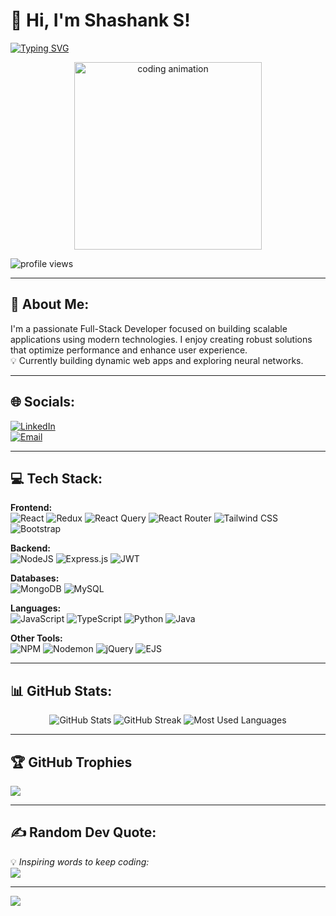 # 👋 Hi, I'm Shashank S!

[![Typing SVG](https://readme-typing-svg.demolab.com?font=Fira+Code&duration=3000&pause=1000&color=2C98F0&center=true&vCenter=true&random=false&width=500&lines=Hello%2C+I'm+Shashank+S!;Full-Stack+Developer;Tech+Enthusiast;Open-Source+Contributor;Lifelong+Learner)](https://git.io/typing-svg)

<p align="center">
  <img src="https://media3.giphy.com/media/v1.Y2lkPTc5MGI3NjExanh5YjhuMmJlMHBhaXVha3Q0bDBqc25hb2Jpd2tybzFnbnBhb3VpaiZlcD12MV9pbnRlcm5hbF9naWZfYnlfaWQmY3Q9Zw/78XCFBGOlS6keY1Bil/giphy.gif" width="300" alt="coding animation"/>
</p>

<p align="left">
  <img src="https://komarev.com/ghpvc/?username=shashank-profile&label=Profile%20views&color=0e75b6&style=flat" alt="profile views" />
</p>

---

## 💫 About Me:
I'm a passionate Full-Stack Developer focused on building scalable applications using modern technologies. I enjoy creating robust solutions that optimize performance and enhance user experience.  
💡 Currently building dynamic web apps and exploring neural networks.

---

## 🌐 Socials:
[![LinkedIn](https://img.shields.io/badge/LinkedIn-%230077B5.svg?logo=linkedin&logoColor=white)](https://www.linkedin.com/in/shashank518/)  
[![Email](https://img.shields.io/badge/Email-D14836?logo=gmail&logoColor=white)](mailto:shashank5418shashu@gmail.com)  

---

## 💻 Tech Stack:

**Frontend:**  
![React](https://img.shields.io/badge/react-%2320232a.svg?style=for-the-badge&logo=react&logoColor=%2361DAFB) ![Redux](https://img.shields.io/badge/redux-%23593d88.svg?style=for-the-badge&logo=redux&logoColor=white) ![React Query](https://img.shields.io/badge/-React%20Query-FF4154?style=for-the-badge&logo=react%20query&logoColor=white) ![React Router](https://img.shields.io/badge/React_Router-CA4245?style=for-the-badge&logo=react-router&logoColor=white) ![Tailwind CSS](https://img.shields.io/badge/tailwindcss-%2338B2AC.svg?style=for-the-badge&logo=tailwind-css&logoColor=white) ![Bootstrap](https://img.shields.io/badge/bootstrap-%238511FA.svg?style=for-the-badge&logo=bootstrap&logoColor=white)

**Backend:**  
![NodeJS](https://img.shields.io/badge/node.js-6DA55F?style=for-the-badge&logo=node.js&logoColor=white) ![Express.js](https://img.shields.io/badge/express.js-%23404d59.svg?style=for-the-badge&logo=express&logoColor=%2361DAFB) ![JWT](https://img.shields.io/badge/JWT-black?style=for-the-badge&logo=JSON%20web%20tokens)

**Databases:**  
![MongoDB](https://img.shields.io/badge/MongoDB-%234ea94b.svg?style=for-the-badge&logo=mongodb&logoColor=white) ![MySQL](https://img.shields.io/badge/mysql-4479A1.svg?style=for-the-badge&logo=mysql&logoColor=white)

**Languages:**  
![JavaScript](https://img.shields.io/badge/javascript-%23323330.svg?style=for-the-badge&logo=javascript&logoColor=%23F7DF1E) ![TypeScript](https://img.shields.io/badge/typescript-%23007ACC.svg?style=for-the-badge&logo=typescript&logoColor=white) ![Python](https://img.shields.io/badge/python-3670A0?style=for-the-badge&logo=python&logoColor=ffdd54) ![Java](https://img.shields.io/badge/java-%23ED8B00.svg?style=for-the-badge&logo=openjdk&logoColor=white)

**Other Tools:**  
![NPM](https://img.shields.io/badge/NPM-%23CB3837.svg?style=for-the-badge&logo=npm&logoColor=white) ![Nodemon](https://img.shields.io/badge/NODEMON-%23323330.svg?style=for-the-badge&logo=nodemon&logoColor=%BBDEAD) ![jQuery](https://img.shields.io/badge/jquery-%230769AD.svg?style=for-the-badge&logo=jquery&logoColor=white) ![EJS](https://img.shields.io/badge/ejs-%23B4CA65.svg?style=for-the-badge&logo=ejs&logoColor=black)

---

## 📊 GitHub Stats:
<div align="center">
  <img src="https://github-readme-stats.vercel.app/api?username=shashank-518&theme=dark&hide_border=false&include_all_commits=true&count_private=true" alt="GitHub Stats"/>
  <img src="https://github-readme-streak-stats.herokuapp.com/?user=shashank-518&theme=dark&hide_border=false" alt="GitHub Streak"/>
  <img src="https://github-readme-stats.vercel.app/api/top-langs/?username=shashank-518&theme=dark&hide_border=false&include_all_commits=true&count_private=true&layout=compact" alt="Most Used Languages"/>
</div>

---

## 🏆 GitHub Trophies
![](https://github-profile-trophy.vercel.app/?username=shashank-518&theme=merko&no-frame=false&no-bg=true&margin-w=4)

---

## ✍️ Random Dev Quote:
💡 *Inspiring words to keep coding:*  
![](https://quotes-github-readme.vercel.app/api?type=horizontal&theme=radical)

---

[![](https://visitcount.itsvg.in/api?id=shashank-518&icon=1&color=0)](https://visitcount.itsvg.in)
